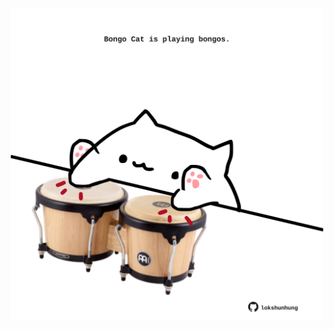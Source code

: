 <!-- built at 22/04/2023, 20:00:59 UTC -->
<p align="center">
  <img width="500" height="500" src="./ReadmeImage.svg">
</p>
